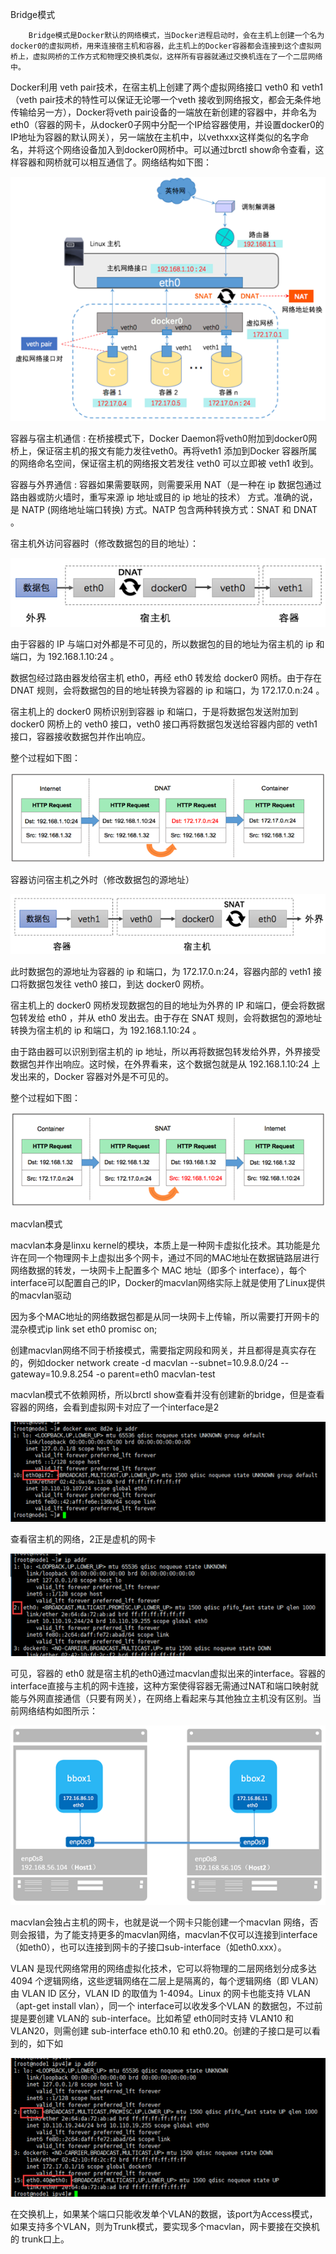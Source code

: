 Bridge模式

```
    Bridge模式是Docker默认的网络模式，当Docker进程启动时，会在主机上创建一个名为docker0的虚拟网桥，用来连接宿主机和容器，此主机上的Docker容器都会连接到这个虚拟网桥上，虚拟网桥的工作方式和物理交换机类似，这样所有容器就通过交换机连在了一个二层网络中。
```

Docker利用 veth pair技术，在宿主机上创建了两个虚拟网络接口 veth0 和 veth1（veth pair技术的特性可以保证无论哪一个veth 接收到网络报文，都会无条件地传输给另一方），Docker将veth pair设备的一端放在新创建的容器中，并命名为eth0（容器的网卡，从docker0子网中分配一个IP给容器使用，并设置docker0的IP地址为容器的默认网关），另一端放在主机中，以vethxxx这样类似的名字命名，并将这个网络设备加入到docker0网桥中。可以通过brctl show命令查看，这样容器和网桥就可以相互通信了。网络结构如下图：

![](/assets/importbridge.png)

容器与宿主机通信 : 在桥接模式下，Docker Daemon将veth0附加到docker0网桥上，保证宿主机的报文有能力发往veth0。再将veth1 添加到Docker 容器所属的网络命名空间，保证宿主机的网络报文若发往 veth0 可以立即被 veth1 收到。

容器与外界通信 : 容器如果需要联网，则需要采用 NAT（是一种在 ip 数据包通过路由器或防火墙时，重写来源 ip 地址或目的 ip 地址的技术） 方式。准确的说，是 NATP \(网络地址端口转换\) 方式。NATP 包含两种转换方式：SNAT 和 DNAT 。

宿主机外访问容器时（修改数据包的目的地址）：

![](/assets/importdnat.png)

由于容器的 IP 与端口对外都是不可见的，所以数据包的目的地址为宿主机的 ip 和端口，为 192.168.1.10:24 。

数据包经过路由器发给宿主机 eth0，再经 eth0 转发给 docker0 网桥。由于存在 DNAT 规则，会将数据包的目的地址转换为容器的 ip 和端口，为 172.17.0.n:24 。

宿主机上的 docker0 网桥识别到容器 ip 和端口，于是将数据包发送附加到 docker0 网桥上的 veth0 接口，veth0 接口再将数据包发送给容器内部的 veth1 接口，容器接收数据包并作出响应。

整个过程如下图：

![](/assets/importdnat1.png)

容器访问宿主机之外时（修改数据包的源地址）

![](/assets/importsnat.png)

此时数据包的源地址为容器的 ip 和端口，为 172.17.0.n:24，容器内部的 veth1 接口将数据包发往 veth0 接口，到达 docker0 网桥。

宿主机上的 docker0 网桥发现数据包的目的地址为外界的 IP 和端口，便会将数据包转发给 eth0 ，并从 eth0 发出去。由于存在 SNAT 规则，会将数据包的源地址转换为宿主机的 ip 和端口，为 192.168.1.10:24 。

由于路由器可以识别到宿主机的 ip 地址，所以再将数据包转发给外界，外界接受数据包并作出响应。这时候，在外界看来，这个数据包就是从 192.168.1.10:24 上发出来的，Docker 容器对外是不可见的。

整个过程如下图：

![](/assets/importsnat1.png)

macvlan模式

macvlan本身是linxu kernel的模块，本质上是一种网卡虚拟化技术。其功能是允许在同一个物理网卡上虚拟出多个网卡，通过不同的MAC地址在数据链路层进行网络数据的转发，一块网卡上配置多个 MAC 地址（即多个 interface），每个interface可以配置自己的IP，Docker的macvlan网络实际上就是使用了Linux提供的macvlan驱动

因为多个MAC地址的网络数据包都是从同一块网卡上传输，所以需要打开网卡的混杂模式ip link set eth0 promisc on;

创建macvlan网络不同于桥接模式，需要指定网段和网关，并且都得是真实存在的，例如docker network create -d macvlan --subnet=10.9.8.0/24 --gateway=10.9.8.254 -o parent=eth0 macvlan-test

macvlan模式不依赖网桥，所以brctl show查看并没有创建新的bridge，但是查看容器的网络，会看到虚拟网卡对应了一个interface是2

![](/assets/importmacvlan.png)

查看宿主机的网络，2正是虚机的网卡

![](/assets/importmacvlan2.png)

可见，容器的 eth0 就是宿主机的eth0通过macvlan虚拟出来的interface。容器的interface直接与主机的网卡连接，这种方案使得容器无需通过NAT和端口映射就能与外网直接通信（只要有网关），在网络上看起来与其他独立主机没有区别。当前网络结构如图所示：

![](/assets/importmacvlan3.png)

macvlan会独占主机的网卡，也就是说一个网卡只能创建一个macvlan 网络，否则会报错，为了能支持更多的macvlan网络，macvlan不仅可以连接到interface（如eth0），也可以连接到网卡的子接口sub-interface（如eth0.xxx）。

VLAN 是现代网络常用的网络虚拟化技术，它可以将物理的二层网络划分成多达 4094 个逻辑网络，这些逻辑网络在二层上是隔离的，每个逻辑网络（即 VLAN）由 VLAN ID 区分，VLAN ID 的取值为 1-4094。Linux 的网卡也能支持 VLAN（apt-get install vlan），同一个 interface可以收发多个VLAN 的数据包，不过前提是要创建 VLAN的 sub-interface。比如希望 eth0同时支持 VLAN10 和 VLAN20，则需创建 sub-interface eth0.10 和 eth0.20。创建的子接口是可以看到的，如下如

![](/assets/importvlan.png)

在交换机上，如果某个端口只能收发单个VLAN的数据，该port为Access模式，如果支持多个VLAN，则为Trunk模式，要实现多个macvlan，网卡要接在交换机的 trunk口上。

